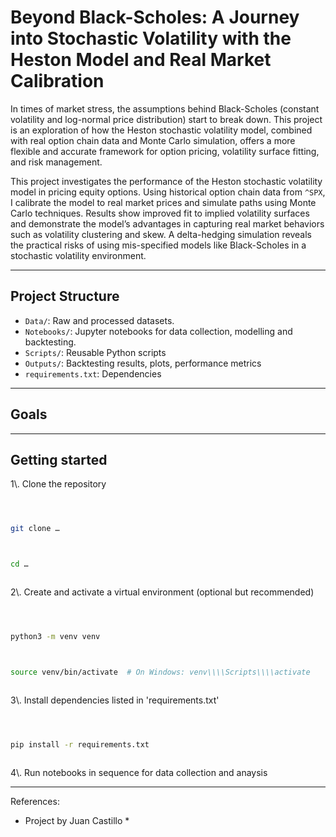 # Beyond Black-Scholes: A Journey into Stochastic Volatility with the Heston Model and Real Market Calibration



In times of market stress, the assumptions behind Black-Scholes (constant volatility and log-normal price distribution) start to break down. This project is an exploration of how the Heston stochastic volatility model, combined with real option chain data and Monte Carlo simulation, offers a more flexible and accurate framework for option pricing, volatility surface fitting, and risk management.



This project investigates the performance of the Heston stochastic volatility model in pricing equity options. Using historical option chain data from `^SPX`, I calibrate the model to real market prices and simulate paths using Monte Carlo techniques. Results show improved fit to implied volatility surfaces and demonstrate the model’s advantages in capturing real market behaviors such as volatility clustering and skew. A delta-hedging simulation reveals the practical risks of using mis-specified models like Black-Scholes in a stochastic volatility environment.



---



## Project Structure



* `Data/`: Raw and processed datasets.
* `Notebooks/`: Jupyter notebooks for data collection, modelling and backtesting.
* `Scripts/`: Reusable Python scripts
* `Outputs/`: Backtesting results, plots, performance metrics
* `requirements.txt`: Dependencies



---



## Goals



---



## Getting started



1\\. Clone the repository



```bash



git clone …



cd …



```



2\\. Create and activate a virtual environment (optional but recommended)



```bash



python3 -m venv venv



source venv/bin/activate  # On Windows: venv\\\\Scripts\\\\activate



```

3\\. Install dependencies listed in 'requirements.txt'



```bash 



pip install -r requirements.txt



```



4\\. Run notebooks in sequence for data collection and anaysis



---



References:




* Project by Juan Castillo *

